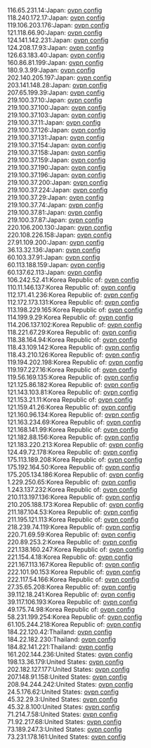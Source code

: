 116.65.231.14:Japan: [ovpn config](vpn/116_65_231_14.ovpn)  
118.240.172.17:Japan: [ovpn config](vpn/118_240_172_17.ovpn)  
119.106.203.176:Japan: [ovpn config](vpn/119_106_203_176.ovpn)  
121.118.66.90:Japan: [ovpn config](vpn/121_118_66_90.ovpn)  
124.141.142.231:Japan: [ovpn config](vpn/124_141_142_231.ovpn)  
124.208.17.93:Japan: [ovpn config](vpn/124_208_17_93.ovpn)  
126.63.183.40:Japan: [ovpn config](vpn/126_63_183_40.ovpn)  
160.86.81.199:Japan: [ovpn config](vpn/160_86_81_199.ovpn)  
180.9.3.99:Japan: [ovpn config](vpn/180_9_3_99.ovpn)  
202.140.205.197:Japan: [ovpn config](vpn/202_140_205_197.ovpn)  
203.141.148.28:Japan: [ovpn config](vpn/203_141_148_28.ovpn)  
207.65.199.39:Japan: [ovpn config](vpn/207_65_199_39.ovpn)  
219.100.37.10:Japan: [ovpn config](vpn/219_100_37_10.ovpn)  
219.100.37.100:Japan: [ovpn config](vpn/219_100_37_100.ovpn)  
219.100.37.103:Japan: [ovpn config](vpn/219_100_37_103.ovpn)  
219.100.37.11:Japan: [ovpn config](vpn/219_100_37_11.ovpn)  
219.100.37.126:Japan: [ovpn config](vpn/219_100_37_126.ovpn)  
219.100.37.131:Japan: [ovpn config](vpn/219_100_37_131.ovpn)  
219.100.37.154:Japan: [ovpn config](vpn/219_100_37_154.ovpn)  
219.100.37.158:Japan: [ovpn config](vpn/219_100_37_158.ovpn)  
219.100.37.159:Japan: [ovpn config](vpn/219_100_37_159.ovpn)  
219.100.37.190:Japan: [ovpn config](vpn/219_100_37_190.ovpn)  
219.100.37.196:Japan: [ovpn config](vpn/219_100_37_196.ovpn)  
219.100.37.200:Japan: [ovpn config](vpn/219_100_37_200.ovpn)  
219.100.37.224:Japan: [ovpn config](vpn/219_100_37_224.ovpn)  
219.100.37.29:Japan: [ovpn config](vpn/219_100_37_29.ovpn)  
219.100.37.74:Japan: [ovpn config](vpn/219_100_37_74.ovpn)  
219.100.37.81:Japan: [ovpn config](vpn/219_100_37_81.ovpn)  
219.100.37.87:Japan: [ovpn config](vpn/219_100_37_87.ovpn)  
220.106.200.130:Japan: [ovpn config](vpn/220_106_200_130.ovpn)  
220.108.226.158:Japan: [ovpn config](vpn/220_108_226_158.ovpn)  
27.91.109.200:Japan: [ovpn config](vpn/27_91_109_200.ovpn)  
36.13.32.136:Japan: [ovpn config](vpn/36_13_32_136.ovpn)  
60.103.37.91:Japan: [ovpn config](vpn/60_103_37_91.ovpn)  
60.113.188.159:Japan: [ovpn config](vpn/60_113_188_159.ovpn)  
60.137.62.113:Japan: [ovpn config](vpn/60_137_62_113.ovpn)  
106.242.52.41:Korea Republic of: [ovpn config](vpn/106_242_52_41.ovpn)  
110.11.146.137:Korea Republic of: [ovpn config](vpn/110_11_146_137.ovpn)  
112.171.41.236:Korea Republic of: [ovpn config](vpn/112_171_41_236.ovpn)  
112.172.173.131:Korea Republic of: [ovpn config](vpn/112_172_173_131.ovpn)  
113.198.229.165:Korea Republic of: [ovpn config](vpn/113_198_229_165.ovpn)  
114.199.9.29:Korea Republic of: [ovpn config](vpn/114_199_9_29.ovpn)  
114.206.137.102:Korea Republic of: [ovpn config](vpn/114_206_137_102.ovpn)  
118.221.67.29:Korea Republic of: [ovpn config](vpn/118_221_67_29.ovpn)  
118.38.164.94:Korea Republic of: [ovpn config](vpn/118_38_164_94.ovpn)  
118.43.109.142:Korea Republic of: [ovpn config](vpn/118_43_109_142.ovpn)  
118.43.210.126:Korea Republic of: [ovpn config](vpn/118_43_210_126.ovpn)  
119.194.202.198:Korea Republic of: [ovpn config](vpn/119_194_202_198.ovpn)  
119.197.227.16:Korea Republic of: [ovpn config](vpn/119_197_227_16.ovpn)  
119.56.169.135:Korea Republic of: [ovpn config](vpn/119_56_169_135.ovpn)  
121.125.86.182:Korea Republic of: [ovpn config](vpn/121_125_86_182.ovpn)  
121.143.103.81:Korea Republic of: [ovpn config](vpn/121_143_103_81.ovpn)  
121.153.21.11:Korea Republic of: [ovpn config](vpn/121_153_21_11.ovpn)  
121.159.41.26:Korea Republic of: [ovpn config](vpn/121_159_41_26.ovpn)  
121.160.96.134:Korea Republic of: [ovpn config](vpn/121_160_96_134.ovpn)  
121.163.234.69:Korea Republic of: [ovpn config](vpn/121_163_234_69.ovpn)  
121.168.141.99:Korea Republic of: [ovpn config](vpn/121_168_141_99.ovpn)  
121.182.88.156:Korea Republic of: [ovpn config](vpn/121_182_88_156.ovpn)  
121.183.220.213:Korea Republic of: [ovpn config](vpn/121_183_220_213.ovpn)  
124.49.72.178:Korea Republic of: [ovpn config](vpn/124_49_72_178.ovpn)  
175.113.189.208:Korea Republic of: [ovpn config](vpn/175_113_189_208.ovpn)  
175.192.164.50:Korea Republic of: [ovpn config](vpn/175_192_164_50.ovpn)  
175.205.134.186:Korea Republic of: [ovpn config](vpn/175_205_134_186.ovpn)  
1.229.250.65:Korea Republic of: [ovpn config](vpn/1_229_250_65.ovpn)  
1.243.137.232:Korea Republic of: [ovpn config](vpn/1_243_137_232.ovpn)  
210.113.197.136:Korea Republic of: [ovpn config](vpn/210_113_197_136.ovpn)  
210.205.188.173:Korea Republic of: [ovpn config](vpn/210_205_188_173.ovpn)  
211.187.104.53:Korea Republic of: [ovpn config](vpn/211_187_104_53.ovpn)  
211.195.121.113:Korea Republic of: [ovpn config](vpn/211_195_121_113.ovpn)  
218.239.74.119:Korea Republic of: [ovpn config](vpn/218_239_74_119.ovpn)  
220.71.69.59:Korea Republic of: [ovpn config](vpn/220_71_69_59.ovpn)  
220.89.253.2:Korea Republic of: [ovpn config](vpn/220_89_253_2.ovpn)  
221.138.160.247:Korea Republic of: [ovpn config](vpn/221_138_160_247.ovpn)  
221.154.4.18:Korea Republic of: [ovpn config](vpn/221_154_4_18.ovpn)  
221.167.113.167:Korea Republic of: [ovpn config](vpn/221_167_113_167.ovpn)  
222.101.90.153:Korea Republic of: [ovpn config](vpn/222_101_90_153.ovpn)  
222.117.54.166:Korea Republic of: [ovpn config](vpn/222_117_54_166.ovpn)  
27.35.65.208:Korea Republic of: [ovpn config](vpn/27_35_65_208.ovpn)  
39.112.18.241:Korea Republic of: [ovpn config](vpn/39_112_18_241.ovpn)  
39.117.106.193:Korea Republic of: [ovpn config](vpn/39_117_106_193.ovpn)  
49.175.74.98:Korea Republic of: [ovpn config](vpn/49_175_74_98.ovpn)  
58.231.199.254:Korea Republic of: [ovpn config](vpn/58_231_199_254.ovpn)  
61.105.244.218:Korea Republic of: [ovpn config](vpn/61_105_244_218.ovpn)  
184.22.120.42:Thailand: [ovpn config](vpn/184_22_120_42.ovpn)  
184.22.182.230:Thailand: [ovpn config](vpn/184_22_182_230.ovpn)  
184.82.141.221:Thailand: [ovpn config](vpn/184_82_141_221.ovpn)  
161.202.144.236:United States: [ovpn config](vpn/161_202_144_236.ovpn)  
198.13.36.179:United States: [ovpn config](vpn/198_13_36_179.ovpn)  
202.182.127.177:United States: [ovpn config](vpn/202_182_127_177.ovpn)  
207.148.91.158:United States: [ovpn config](vpn/207_148_91_158.ovpn)  
208.94.244.242:United States: [ovpn config](vpn/208_94_244_242.ovpn)  
24.5.176.62:United States: [ovpn config](vpn/24_5_176_62.ovpn)  
45.32.29.3:United States: [ovpn config](vpn/45_32_29_3.ovpn)  
45.32.8.100:United States: [ovpn config](vpn/45_32_8_100.ovpn)  
71.214.7.58:United States: [ovpn config](vpn/71_214_7_58.ovpn)  
71.92.217.68:United States: [ovpn config](vpn/71_92_217_68.ovpn)  
73.189.247.3:United States: [ovpn config](vpn/73_189_247_3.ovpn)  
73.231.178.161:United States: [ovpn config](vpn/73_231_178_161.ovpn)  
